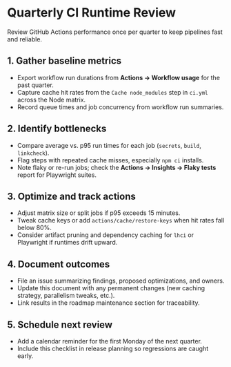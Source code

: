 # Quarterly CI Runtime Review

Review GitHub Actions performance once per quarter to keep pipelines fast and reliable.

## 1. Gather baseline metrics

- Export workflow run durations from **Actions → Workflow usage** for the past quarter.
- Capture cache hit rates from the `Cache node_modules` step in `ci.yml` across the Node matrix.
- Record queue times and job concurrency from workflow run summaries.

## 2. Identify bottlenecks

- Compare average vs. p95 run times for each job (`secrets`, `build`, `linkcheck`).
- Flag steps with repeated cache misses, especially `npm ci` installs.
- Note flaky or re-run jobs; check the **Actions → Insights → Flaky tests** report for Playwright suites.

## 3. Optimize and track actions

- Adjust matrix size or split jobs if p95 exceeds 15 minutes.
- Tweak cache keys or add `actions/cache/restore-keys` when hit rates fall below 80%.
- Consider artifact pruning and dependency caching for `lhci` or Playwright if runtimes drift upward.

## 4. Document outcomes

- File an issue summarizing findings, proposed optimizations, and owners.
- Update this document with any permanent changes (new caching strategy, parallelism tweaks, etc.).
- Link results in the roadmap maintenance section for traceability.

## 5. Schedule next review

- Add a calendar reminder for the first Monday of the next quarter.
- Include this checklist in release planning so regressions are caught early.
